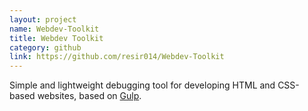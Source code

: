 ```yaml
---
layout: project
name: Webdev-Toolkit
title: Webdev Toolkit
category: github
link: https://github.com/resir014/Webdev-Toolkit
---
```


Simple and lightweight debugging tool for developing HTML and CSS-based websites, based on [Gulp](http://gulpjs.com/).
